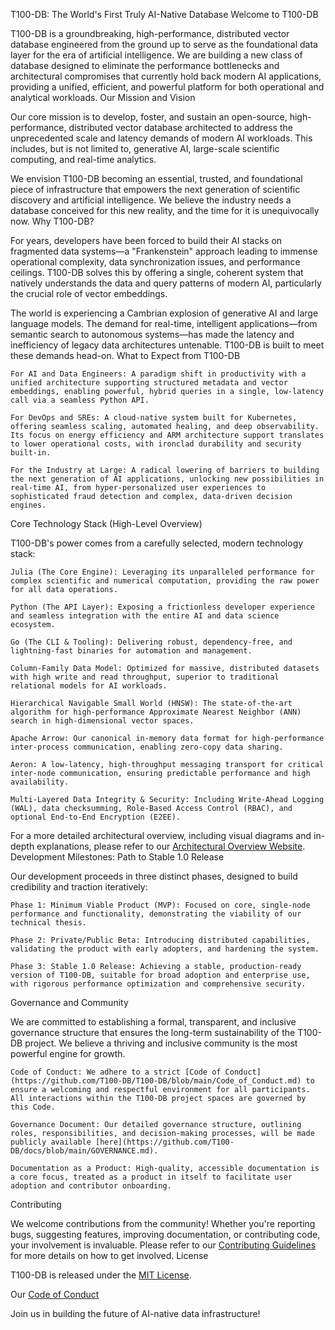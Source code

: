 T100-DB: The World's First Truly AI-Native Database
Welcome to T100-DB

T100-DB is a groundbreaking, high-performance, distributed vector database engineered from the ground up to serve as the foundational data layer for the era of artificial intelligence. We are building a new class of database designed to eliminate the performance bottlenecks and architectural compromises that currently hold back modern AI applications, providing a unified, efficient, and powerful platform for both operational and analytical workloads.
Our Mission and Vision

Our core mission is to develop, foster, and sustain an open-source, high-performance, distributed vector database architected to address the unprecedented scale and latency demands of modern AI workloads. This includes, but is not limited to, generative AI, large-scale scientific computing, and real-time analytics.

We envision T100-DB becoming an essential, trusted, and foundational piece of infrastructure that empowers the next generation of scientific discovery and artificial intelligence. We believe the industry needs a database conceived for this new reality, and the time for it is unequivocally now.
Why T100-DB?

For years, developers have been forced to build their AI stacks on fragmented data systems—a "Frankenstein" approach leading to immense operational complexity, data synchronization issues, and performance ceilings. T100-DB solves this by offering a single, coherent system that natively understands the data and query patterns of modern AI, particularly the crucial role of vector embeddings.

The world is experiencing a Cambrian explosion of generative AI and large language models. The demand for real-time, intelligent applications—from semantic search to autonomous systems—has made the latency and inefficiency of legacy data architectures untenable. T100-DB is built to meet these demands head-on.
What to Expect from T100-DB

    For AI and Data Engineers: A paradigm shift in productivity with a unified architecture supporting structured metadata and vector embeddings, enabling powerful, hybrid queries in a single, low-latency call via a seamless Python API.

    For DevOps and SREs: A cloud-native system built for Kubernetes, offering seamless scaling, automated healing, and deep observability. Its focus on energy efficiency and ARM architecture support translates to lower operational costs, with ironclad durability and security built-in.

    For the Industry at Large: A radical lowering of barriers to building the next generation of AI applications, unlocking new possibilities in real-time AI, from hyper-personalized user experiences to sophisticated fraud detection and complex, data-driven decision engines.

Core Technology Stack (High-Level Overview)

T100-DB's power comes from a carefully selected, modern technology stack:

    Julia (The Core Engine): Leveraging its unparalleled performance for complex scientific and numerical computation, providing the raw power for all data operations.

    Python (The API Layer): Exposing a frictionless developer experience and seamless integration with the entire AI and data science ecosystem.

    Go (The CLI & Tooling): Delivering robust, dependency-free, and lightning-fast binaries for automation and management.

    Column-Family Data Model: Optimized for massive, distributed datasets with high write and read throughput, superior to traditional relational models for AI workloads.

    Hierarchical Navigable Small World (HNSW): The state-of-the-art algorithm for high-performance Approximate Nearest Neighbor (ANN) search in high-dimensional vector spaces.

    Apache Arrow: Our canonical in-memory data format for high-performance inter-process communication, enabling zero-copy data sharing.

    Aeron: A low-latency, high-throughput messaging transport for critical inter-node communication, ensuring predictable performance and high availability.

    Multi-Layered Data Integrity & Security: Including Write-Ahead Logging (WAL), data checksumming, Role-Based Access Control (RBAC), and optional End-to-End Encryption (E2EE).

For a more detailed architectural overview, including visual diagrams and in-depth explanations, please refer to our [Architectural Overview Website](https://github.com/T100-DB/simplified_architecture_overview).
Development Milestones: Path to Stable 1.0 Release

Our development proceeds in three distinct phases, designed to build credibility and traction iteratively:

    Phase 1: Minimum Viable Product (MVP): Focused on core, single-node performance and functionality, demonstrating the viability of our technical thesis.

    Phase 2: Private/Public Beta: Introducing distributed capabilities, validating the product with early adopters, and hardening the system.

    Phase 3: Stable 1.0 Release: Achieving a stable, production-ready version of T100-DB, suitable for broad adoption and enterprise use, with rigorous performance optimization and comprehensive security.

Governance and Community

We are committed to establishing a formal, transparent, and inclusive governance structure that ensures the long-term sustainability of the T100-DB project. We believe a thriving and inclusive community is the most powerful engine for growth.

    Code of Conduct: We adhere to a strict [Code of Conduct](https://github.com/T100-DB/T100-DB/blob/main/Code_of_Conduct.md) to ensure a welcoming and respectful environment for all participants. All interactions within the T100-DB project spaces are governed by this Code.

    Governance Document: Our detailed governance structure, outlining roles, responsibilities, and decision-making processes, will be made publicly available [here](https://github.com/T100-DB/docs/blob/main/GOVERNANCE.md).

    Documentation as a Product: High-quality, accessible documentation is a core focus, treated as a product in itself to facilitate user adoption and contributor onboarding.

Contributing

We welcome contributions from the community! Whether you're reporting bugs, suggesting features, improving documentation, or contributing code, your involvement is invaluable. Please refer to our [Contributing Guidelines](https://github.com/T100-DB/docs/blob/main/CONTRIBUTING.md) for more details on how to get involved.
License

T100-DB is released under the [MIT License](https://github.com/T100-DB/docs/blob/main/LICENSE.md).

Our [Code of Conduct](https://github.com/T100-DB/T100-DB/blob/main/Code_of_Conduct.md)

Join us in building the future of AI-native data infrastructure!
